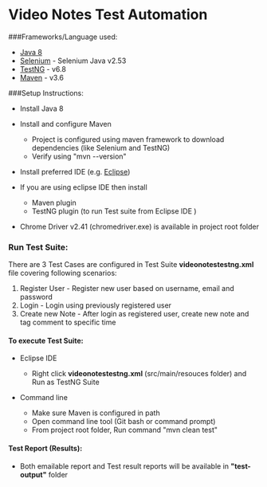 # Video Notes Test Automation

###Frameworks/Language used:
- [Java 8](https://www.oracle.com/java/technologies/java8.html)
- [Selenium](https://www.selenium.dev/) - Selenium Java v2.53
- [TestNG](https://testng.org/doc/index.html) - v6.8
- [Maven](https://maven.apache.org/) - v3.6

###Setup Instructions:
- Install Java 8

- Install and configure Maven
    - Project is configured using maven framework to download dependencies (like Selenium and TestNG)
    - Verify using "mvn --version"
   
- Install preferred IDE (e.g. [Eclipse](https://www.eclipse.org/))

- If you are using eclipse IDE then install 
    - Maven plugin
    - TestNG plugin (to run Test suite from Eclipse IDE )

- Chrome Driver v2.41 (chromedriver.exe) is available in project root folder

### Run Test Suite:

There are 3 Test Cases are configured in Test Suite **videonotestestng.xml** file covering following scenarios:
1. Register User - Register new user based on username, email and password
2. Login - Login using previously registered user
3. Create new Note - After login as registered user, create new note and tag comment to specific time

#### To execute Test Suite:

- Eclipse IDE
    - Right click **videonotestestng.xml** (src/main/resouces folder) and Run as TestNG Suite
    

- Command line
    - Make sure Maven is configured in path
    - Open command line tool (Git bash or command prompt)
    - From project root folder, Run command "mvn clean test"
     
#### Test Report (Results):
- Both emailable report and Test result reports will be available in **"test-output"** folder
